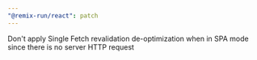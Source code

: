```yaml
---
"@remix-run/react": patch
---
```


Don't apply Single Fetch revalidation de-optimization when in SPA mode since there is no server HTTP request
